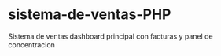 # sistema-de-ventas-PHP
Sistema de ventas dashboard principal con facturas y panel de concentracion
